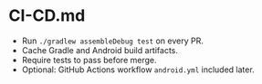 # CI-CD.md
- Run `./gradlew assembleDebug test` on every PR.
- Cache Gradle and Android build artifacts.
- Require tests to pass before merge.
- Optional: GitHub Actions workflow `android.yml` included later.
